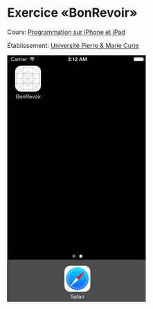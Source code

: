 Exercice «BonRevoir»
====================

Cours: [Programmation sur iPhone et iPad]

Établissement: [Université Pierre & Marie Curie](http://www.upmc.fr/)

[Programmation sur iPhone et iPad]: https://www.france-universite-numerique-mooc.fr/courses/UPMC/18001/Trimestre_2_2014/about

![Screen capture](BonRevoirScreenCap.gif)
